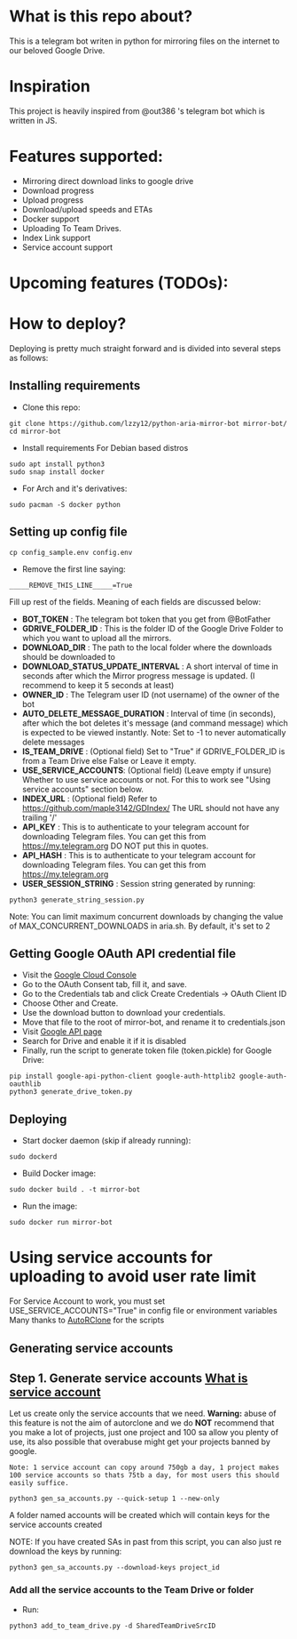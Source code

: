 # What is this repo about?

This is a telegram bot writen in python for mirroring files on the internet to
our beloved Google Drive.

# Inspiration

This project is heavily inspired from @out386 's telegram bot which is written
in JS.

# Features supported:

- Mirroring direct download links to google drive
- Download progress
- Upload progress
- Download/upload speeds and ETAs
- Docker support
- Uploading To Team Drives.
- Index Link support
- Service account support

# Upcoming features (TODOs):

# How to deploy?

Deploying is pretty much straight forward and is divided into several steps as
follows:

## Installing requirements

- Clone this repo:

```
git clone https://github.com/lzzy12/python-aria-mirror-bot mirror-bot/
cd mirror-bot
```

- Install requirements For Debian based distros

```
sudo apt install python3
sudo snap install docker
```

- For Arch and it's derivatives:

```
sudo pacman -S docker python
```

## Setting up config file

```
cp config_sample.env config.env
```

- Remove the first line saying:

```
_____REMOVE_THIS_LINE_____=True
```

Fill up rest of the fields. Meaning of each fields are discussed below:

- **BOT_TOKEN** : The telegram bot token that you get from @BotFather
- **GDRIVE_FOLDER_ID** : This is the folder ID of the Google Drive Folder to
  which you want to upload all the mirrors.
- **DOWNLOAD_DIR** : The path to the local folder where the downloads should be
  downloaded to
- **DOWNLOAD_STATUS_UPDATE_INTERVAL** : A short interval of time in seconds
  after which the Mirror progress message is updated. (I recommend to keep it 5
  seconds at least)
- **OWNER_ID** : The Telegram user ID (not username) of the owner of the bot
- **AUTO_DELETE_MESSAGE_DURATION** : Interval of time (in seconds), after which
  the bot deletes it's message (and command message) which is expected to be
  viewed instantly. Note: Set to -1 to never automatically delete messages
- **IS_TEAM_DRIVE** : (Optional field) Set to "True" if GDRIVE_FOLDER_ID is from
  a Team Drive else False or Leave it empty.
- **USE_SERVICE_ACCOUNTS**: (Optional field) (Leave empty if unsure) Whether to
  use service accounts or not. For this to work see "Using service accounts"
  section below.
- **INDEX_URL** : (Optional field) Refer to
  https://github.com/maple3142/GDIndex/ The URL should not have any trailing '/'
- **API_KEY** : This is to authenticate to your telegram account for downloading
  Telegram files. You can get this from https://my.telegram.org DO NOT put this
  in quotes.
- **API_HASH** : This is to authenticate to your telegram account for
  downloading Telegram files. You can get this from https://my.telegram.org
- **USER_SESSION_STRING** : Session string generated by running:

```
python3 generate_string_session.py
```

Note: You can limit maximum concurrent downloads by changing the value of
MAX_CONCURRENT_DOWNLOADS in aria.sh. By default, it's set to 2

## Getting Google OAuth API credential file

- Visit the
  [Google Cloud Console](https://console.developers.google.com/apis/credentials)
- Go to the OAuth Consent tab, fill it, and save.
- Go to the Credentials tab and click Create Credentials -> OAuth Client ID
- Choose Other and Create.
- Use the download button to download your credentials.
- Move that file to the root of mirror-bot, and rename it to credentials.json
- Visit [Google API page](https://console.developers.google.com/apis/library)
- Search for Drive and enable it if it is disabled
- Finally, run the script to generate token file (token.pickle) for Google
  Drive:

```
pip install google-api-python-client google-auth-httplib2 google-auth-oauthlib
python3 generate_drive_token.py
```

## Deploying

- Start docker daemon (skip if already running):

```
sudo dockerd
```

- Build Docker image:

```
sudo docker build . -t mirror-bot
```

- Run the image:

```
sudo docker run mirror-bot
```

# Using service accounts for uploading to avoid user rate limit

For Service Account to work, you must set USE_SERVICE_ACCOUNTS="True" in config
file or environment variables Many thanks to
[AutoRClone](https://github.com/xyou365/AutoRclone) for the scripts

## Generating service accounts

## Step 1. Generate service accounts [What is service account](https://cloud.google.com/iam/docs/service-accounts)

Let us create only the service accounts that we need. **Warning:** abuse of this
feature is not the aim of autorclone and we do **NOT** recommend that you make a
lot of projects, just one project and 100 sa allow you plenty of use, its also
possible that overabuse might get your projects banned by google.

```
Note: 1 service account can copy around 750gb a day, 1 project makes 100 service accounts so thats 75tb a day, for most users this should easily suffice.
```

`python3 gen_sa_accounts.py --quick-setup 1 --new-only`

A folder named accounts will be created which will contain keys for the service
accounts created

NOTE: If you have created SAs in past from this script, you can also just re
download the keys by running:

```
python3 gen_sa_accounts.py --download-keys project_id
```

### Add all the service accounts to the Team Drive or folder

- Run:

```
python3 add_to_team_drive.py -d SharedTeamDriveSrcID
```
